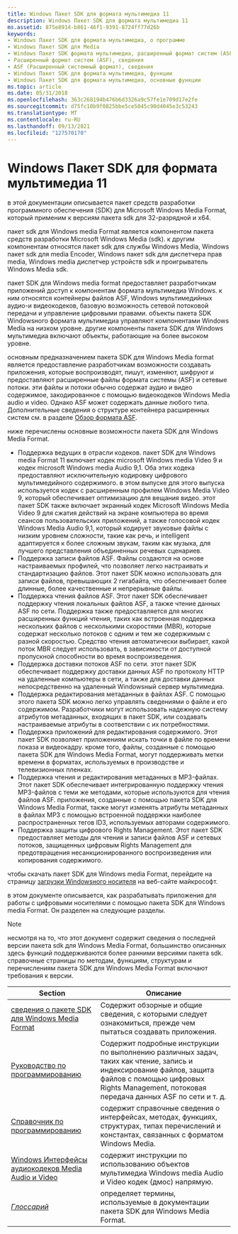 ```yaml
---
title: Windows Пакет SDK для формата мультимедиа 11
description: Windows Пакет SDK для формата мультимедиа 11
ms.assetid: 875e8914-b861-46f1-9391-8724ff77d26b
keywords:
- Windows Пакет SDK для формата мультимедиа, о программе
- Windows Пакет SDK для Media
- Windows Пакет SDK формата мультимедиа, расширенный формат систем (ASF)
- Расширенный формат систем (ASF), сведения
- ASF (Расширенный системный формат), сведения
- Windows Пакет SDK для формата мультимедиа, функции
- Windows Пакет SDK для формата мультимедиа, основные функции
ms.topic: article
ms.date: 05/31/2018
ms.openlocfilehash: 363c268194b476b6d3326a9c57fe1e709d17e2fe
ms.sourcegitcommit: d75fc10b9f0825bbe5ce5045c90d4045e3c53243
ms.translationtype: MT
ms.contentlocale: ru-RU
ms.lasthandoff: 09/13/2021
ms.locfileid: "127570170"
---
```

# <a name="windows-media-format-11-sdk"></a>Windows Пакет SDK для формата мультимедиа 11

в этой документации описывается пакет средств разработки программного обеспечения (SDK) для Microsoft Windows Media Format, который применим к версиям пакета sdk для 32-разрядной и x64.

пакет sdk для Windows media Format является компонентом пакета средств разработки Microsoft Windows Media (sdk). к другим компонентам относятся пакет sdk для службы Windows Media, Windows пакет sdk для media Encoder, Windows пакет sdk для диспетчера прав media, Windows media диспетчер устройств sdk и проигрыватель Windows Media sdk.

пакет SDK для Windows media format предоставляет разработчикам приложений доступ к компонентам формата мультимедиа Windows. к ним относятся контейнеры файлов ASF, Windows мультимедийных аудио-и видеокодеков, базовую возможность сетевой потоковой передачи и управление цифровыми правами. объекты пакета SDK Windowsного формата мультимедиа управляют компонентами Windows Media на низком уровне. другие компоненты пакета SDK для Windows мультимедиа включают объекты, работающие на более высоком уровне.

основным предназначением пакета SDK для Windows Media format является предоставление разработчикам возможности создавать приложения, которые воспроизводят, пишут, изменяют, шифруют и предоставляют расширенные файлы формата системы (ASF) и сетевые потоки. эти файлы и потоки обычно содержат аудио и видео содержимое, закодированное с помощью видеокодеков Windows Media audio и video. Однако ASF может содержать данные любого типа. Дополнительные сведения о структуре контейнера расширенных систем см. в разделе [Обзор формата ASF](overview-of-the-asf-format.md).

ниже перечислены основные возможности пакета SDK для Windows Media Format.

-   Поддержка ведущих в отрасли кодеков. пакет SDK для Windows media Format 11 включает кодек microsoft Windows media Video 9 и кодек microsoft Windows media Audio 9,1. Оба этих кодека предоставляют исключительную кодировку цифрового мультимедийного содержимого. в этом выпуске для этого выпуска используется кодек с расширенным профилем Windows Media Video 9, который обеспечивает оптимизацию для вещания видео. этот пакет SDK также включает экранный кодек Microsoft Windows Media Video 9 для сжатия действий на экране компьютера во время сеансов пользовательских приложений, а также голосовой кодек Windows Media Audio 9,1, который кодирует звуковые файлы с низким уровнем сложности, такие как речь, и intelligent адаптируется к более сложным звукам, таким как музыка, для лучшего представления объединенных речевых сценариев.
-   Поддержка записи файлов ASF. Файлы создаются на основе настраиваемых профилей, что позволяет легко настраивать и стандартизацию файлов. Этот пакет SDK можно использовать для записи файлов, превышающих 2 гигабайта, что обеспечивает более длинные, более качественные и непрерывные файлы.
-   Поддержка чтения файлов ASF. Этот пакет SDK обеспечивает поддержку чтения локальных файлов ASF, а также чтение данных ASF по сети. Поддержка также предоставляется для многих расширенных функций чтения, таких как встроенная поддержка нескольких файлов с несколькими скоростями (MBR), которые содержат несколько потоков с одним и тем же содержимым с разной скоростью. Средство чтения автоматически выбирает, какой поток MBR следует использовать, в зависимости от доступной пропускной способности во время воспроизведения.
-   Поддержка доставки потоков ASF по сети. этот пакет SDK обеспечивает поддержку доставки данных ASF по протоколу HTTP на удаленные компьютеры в сети, а также для доставки данных непосредственно на удаленный Windowsный сервер мультимедиа.
-   Поддержка редактирования метаданных в файлах ASF. С помощью этого пакета SDK можно легко управлять сведениями о файле и его содержимом. Разработчики могут использовать надежную систему атрибутов метаданных, входящих в пакет SDK, или создавать настраиваемые атрибуты в соответствии с их потребностями.
-   Поддержка приложений для редактирования содержимого. Этот пакет SDK позволяет приложениям искать точки в файле по времени показа и видеокадру. кроме того, файлы, созданные с помощью пакета SDK для Windows Media Format, могут поддерживать метки времени в форматах, используемых в производстве и телевизионных пленках.
-   Поддержка чтения и редактирования метаданных в MP3-файлах. Этот пакет SDK обеспечивает интегрированную поддержку чтения MP3-файлов с теми же методами, которые используются для чтения файлов ASF. приложения, созданные с помощью пакета SDK для Windows Media Format, также могут изменять атрибуты метаданных в файлах MP3 с помощью встроенной поддержки наиболее распространенных тегов ID3, используемых авторами содержимого.
-   Поддержка защиты цифрового Rights Management. Этот пакет SDK предоставляет методы для чтения и записи файлов ASF и сетевых потоков, защищенных цифровым Rights Management для предотвращения несанкционированного воспроизведения или копирования содержимого.

чтобы скачать пакет SDK для Windows media Format, перейдите на страницу [загрузки Windowsного носителя](https://msdn.microsoft.com/windows/desktop/aa904949) на веб-сайте майкрософт.

в этом документе описывается, как разрабатывать приложения для работы с цифровыми носителями с помощью пакета SDK для Windows media Format. Он разделен на следующие разделы.

> [!Note]  
> несмотря на то, что этот документ содержит сведения о последней версии пакета sdk для Windows Media Format, большинство описанных здесь функций поддерживаются более ранними версиями пакета sdk. справочные страницы по методам, функциям, структурам и перечислениям пакета SDK для Windows Media Format включают требования к версии.

 



| Section                                                                                                          | Описание                                                                                                                                                                                              |
|------------------------------------------------------------------------------------------------------------------|----------------------------------------------------------------------------------------------------------------------------------------------------------------------------------------------------------|
| [сведения о пакете SDK для Windows Media Format](about-the-windows-media-format-sdk.md)                                     | Содержит обзорные и общие сведения, с которыми следует ознакомиться, прежде чем пытаться создавать приложения.                                                                                  |
| [Руководство по программированию](programming-guide.md)                                                                       | Содержит подробные инструкции по выполнению различных задач, таких как чтение, запись и индексирование файлов, защита файлов с помощью цифровых Rights Management, потоковая передача данных ASF по сети и т. д. |
| [Справочник по программированию](programming-reference.md)                                                               | содержит справочные сведения о интерфейсах, методах, функциях, структурах, типах перечислений и константах, связанных с форматом Windows Media.                                                     |
| [Windows Интерфейсы аудиокодеков Media Audio и Video](windows-media-audio-and-video-codec-interfaces--deprecated.md) | содержит инструкции по использованию объектов мультимедиа Windows media Audio и Video кодек (дмос) напрямую.                                                                                           |
| [*Глоссарий*](wmformat-glossary.md)                                                                              | определяет термины, используемые в документации пакета SDK для Windows Media Format.                                                                                                                                    |



 

 

 





